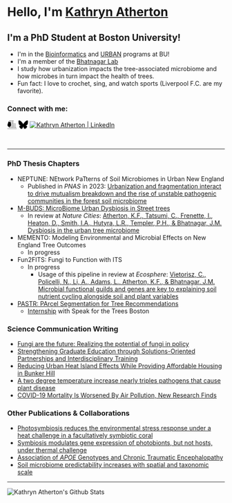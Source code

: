 # Hello, I'm [Kathryn Atherton][website]

## I'm a PhD Student at Boston University!
- I'm in the [Bioinformatics](https://www.bu.edu/bioinformatics/) and [URBAN](https://sites.bu.edu/urban/) programs at BU!
- I'm a member of the [Bhatnagar Lab](https://microbesatbu.wordpress.com/)
- I study how urbanization impacts the tree-associated microbiome and how microbes in turn impact the health of trees.
- Fun fact: I love to crochet, sing, and watch sports (Liverpool F.C. are my favorite). 

### Connect with me:

[<img align="center" alt="kathrynatherton.com" width="22px" src="logos.png" />][website]
[<img align="center" alt="Kathryn Atherton | BlueSky" width="22px" src="Bluesky--Streamline-Simple-Icons.svg" />][bluesky]
[<img align="center" alt="Kathryn Atherton | LinkedIn" width="22px" src="https://cdn.jsdelivr.net/npm/simple-icons@v3/icons/linkedin.svg" />][linkedin]

<br />

---
### PhD Thesis Chapters
<!-- BLOG-POST-LIST:START -->
- NEPTUNE: NEtwork PaTterns of Soil Microbiomes in Urban New England
    - Published in _PNAS_ in 2023: [Urbanization and fragmentation interact to drive mutualism breakdown and the rise of unstable pathogenic communities in the forest soil microbiome](https://doi.org/10.1073/pnas.2307519120)
- [M-BUDS: MicroBiome Urban Dysbiosis in Street trees](https://github.com/k-atherton/M-BUDS)
  - In review at _Nature Cities_: [Atherton, K.F., Tatsumi, C., Frenette, I., Heaton, D., Smith, I.A., Hutyra, L.R., Templer, P.H., & Bhatnagar, J.M. Dysbiosis in the urban tree microbiome](https://doi.org/10.21203/rs.3.rs-5939048/v1)
- MEMENTO: Modeling Environmental and Microbial Effects on New England Tree Outcomes
  - In progress
- Fun2FITS: Fungi to Function with ITS
  - In progress
      - Usage of this pipeline in review at _Ecosphere_: [Vietorisz, C., Policelli, N., Li, A., Adams, L., Atherton, K.F., & Bhatnagar, J.M. Microbial functional guilds and genes are key to explaining soil nutrient cycling alongside soil and plant variables](https://doi.org/10.1101/2024.12.13.627780) 
- [PASTR: PArcel Segmentation for Tree Recommendations](https://github.com/k-atherton/PASTR)
  - [Internship](https://sites.bu.edu/urban/atherton-speak-for-the-trees/) with Speak for the Trees Boston
<!-- BLOG-POST-LIST:END -->

### Science Communication Writing
<!-- BLOG-POST-LIST:START -->
- [Fungi are the future: Realizing the potential of fungi in policy](https://sciencepolicyreview.pubpub.org/pub/av7npje2/release/2)
- [Strengthening Graduate Education through Solutions-Oriented Partnerships and Interdisciplinary Training](https://doi.org/10.1186/s42055-024-00074-x)
- [Reducing Urban Heat Island Effects While Providing Affordable Housing in Bunker Hill](https://doi.org/10.38126/JSPG180404)
- [A two degree temperature increase nearly triples pathogens that cause plant disease](https://massivesci.com/notes/soil-health-pathogens-food-agriculture-production/)
- [COVID-19 Mortality Is Worsened By Air Pollution, New Research Finds](https://www.sciencefriday.com/articles/air-pollution-covid/)
<!-- BLOG-POST-LIST:END -->

### Other Publications & Collaborations
<!-- BLOG-POST-LIST:START -->
- [Photosymbiosis reduces the environmental stress response under a heat challenge in a facultatively symbiotic coral](https://doi.org/10.1038/s41598-024-66057-2)
- [Symbiosis modulates gene expression of photobionts, but not hosts, under thermal challenge](https://doi.org/10.1111/mec.17318)
- [Association of _APOE_ Genotypes and Chronic Traumatic Encephalopathy](https://jamanetwork.com/journals/jamaneurology/fullarticle/2793575)
- [Soil microbiome predictability increases with spatial and taxonomic scale](https://doi.org/10.1038/s41559-021-01445-9)
<!-- BLOG-POST-LIST:END -->
---

<img align="left" alt="Kathryn Atherton's Github Stats" src="https://github-readme-stats.vercel.app/api?username=k-atherton&show_icons=true&hide_border=true" />

[website]: https://kathrynatherton.com
[bluesky]: https://bsky.app/profile/k8eatherton.bsky.social
[linkedin]: https://www.linkedin.com/in/kathryn-atherton/

